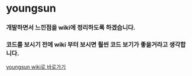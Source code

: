 # youngsun 

### 개발하면서 느낀점을 wiki에 정리하도록 하겠습니다.
### 코드를 보시기 전에 wiki 부터 보시면 훨씬 코드 보기가 좋을거라고 생각합니다.
[youngsun wiki로 바로가기](https://github.com/stzyoungsun/youngsun/wiki)
